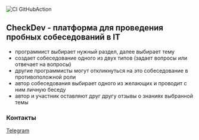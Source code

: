 ![CI GitHubAction](https://github.com/Artyrio226/job4j_mock/actions/workflows/maven.yml/badge.svg)


## CheckDev - платформа для проведения пробных собеседований в IT

- программист выбирает нужный раздел, далее выбирает тему
- создает собеседование одного из двух типов (задает вопросы или отвечает на вопросы)
- другие программисты могут откликнуться на это собеседование в противоположной роли
- автор собеседования выбирает одного из желающих и проводит с ним личную беседу
- автор и участник оставляют друг другу отзывы о знаниях выбранной темы

### Контакты

[Telegram](https://t.me/Artyrio_226)